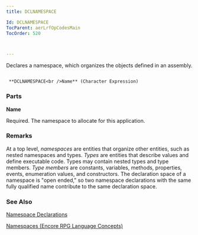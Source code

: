 ```yaml
---
title: DCLNAMESPACE

Id: DCLNAMESPACE
TocParent: aerLrfOpCodesMain
TocOrder: 520



---
```


Declares a namespace, which organizes the objects defined in an assembly.

```

 **DCLNAMESPACE<br />Name** (Character Expression)
```

### Parts

**Name** 

Required. The namespace to allocate for this application.


### Remarks
At a top level, *namespaces* are entities that organize other entities, such as nested namespaces and types. *Types* are entities that describe values and define executable code. Types may contain nested types and type members. *Type members* are constants, variables, methods, properties, events, enumeration values, and constructors. The declaration space of a namespace is "open ended," so two namespace declarations with the same fully qualified name contribute to the same declaration space. 

### See Also
[Namespace Declarations](ecrConNamespaceDeclarations.html)

[Namespaces (Encore RPG Language Concepts)](ecrConNamespacesStart.html) 
